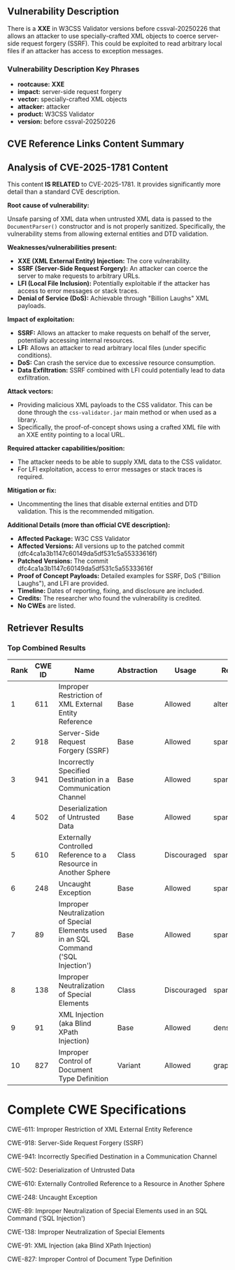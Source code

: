 ## Vulnerability Description
There is a **XXE** in W3CSS Validator versions before cssval-20250226 that allows an attacker to use specially-crafted XML objects to coerce server-side request forgery (SSRF). This could be exploited to read arbitrary local files if an attacker has access to exception messages.

### Vulnerability Description Key Phrases
- **rootcause:** **XXE**
- **impact:** server-side request forgery
- **vector:** specially-crafted XML objects
- **attacker:** attacker
- **product:** W3CSS Validator
- **version:** before cssval-20250226

## CVE Reference Links Content Summary
## Analysis of CVE-2025-1781 Content

This content **IS RELATED** to CVE-2025-1781. It provides significantly more detail than a standard CVE description.

**Root cause of vulnerability:**

Unsafe parsing of XML data when untrusted XML data is passed to the `DocumentParser()` constructor and is not properly sanitized. Specifically, the vulnerability stems from allowing external entities and DTD validation.

**Weaknesses/vulnerabilities present:**

*   **XXE (XML External Entity) Injection:** The core vulnerability.
*   **SSRF (Server-Side Request Forgery):**  An attacker can coerce the server to make requests to arbitrary URLs.
*   **LFI (Local File Inclusion):**  Potentially exploitable if the attacker has access to error messages or stack traces.
*   **Denial of Service (DoS):** Achievable through "Billion Laughs" XML payloads.

**Impact of exploitation:**

*   **SSRF:**  Allows an attacker to make requests on behalf of the server, potentially accessing internal resources.
*   **LFI:**  Allows an attacker to read arbitrary local files (under specific conditions).
*   **DoS:**  Can crash the service due to excessive resource consumption.
*   **Data Exfiltration:** SSRF combined with LFI could potentially lead to data exfiltration.

**Attack vectors:**

*   Providing malicious XML payloads to the CSS validator. This can be done through the `css-validator.jar` main method or when used as a library.
*   Specifically, the proof-of-concept shows using a crafted XML file with an XXE entity pointing to a local URL.

**Required attacker capabilities/position:**

*   The attacker needs to be able to supply XML data to the CSS validator.
*   For LFI exploitation, access to error messages or stack traces is required.

**Mitigation or fix:**

*   Uncommenting the lines that disable external entities and DTD validation. This is the recommended mitigation.

**Additional Details (more than official CVE description):**

*   **Affected Package:** W3C CSS Validator
*   **Affected Versions:**  All versions up to the patched commit (dfc4ca1a3b1147c60149da5df531c5a55333616f)
*   **Patched Versions:** The commit dfc4ca1a3b1147c60149da5df531c5a55333616f
*   **Proof of Concept Payloads:**  Detailed examples for SSRF, DoS ("Billion Laughs"), and LFI are provided.
*   **Timeline:** Dates of reporting, fixing, and disclosure are included.
*   **Credits:**  The researcher who found the vulnerability is credited.
*   **No CWEs** are listed.

## Retriever Results

### Top Combined Results

| Rank | CWE ID | Name | Abstraction | Usage  | Retrievers | Individual Scores |
|------|--------|------|-------------|-------|------------|-------------------|
| 1 | 611 | Improper Restriction of XML External Entity Reference | Base | Allowed | alternate_terms | 1.000 |
| 2 | 918 | Server-Side Request Forgery (SSRF) | Base | Allowed | sparse | 0.262 |
| 3 | 941 | Incorrectly Specified Destination in a Communication Channel | Base | Allowed | sparse | 0.256 |
| 4 | 502 | Deserialization of Untrusted Data | Base | Allowed | sparse | 0.252 |
| 5 | 610 | Externally Controlled Reference to a Resource in Another Sphere | Class | Discouraged | sparse | 0.237 |
| 6 | 248 | Uncaught Exception | Base | Allowed | sparse | 0.235 |
| 7 | 89 | Improper Neutralization of Special Elements used in an SQL Command ('SQL Injection') | Base | Allowed | sparse | 0.230 |
| 8 | 138 | Improper Neutralization of Special Elements | Class | Discouraged | sparse | 0.230 |
| 9 | 91 | XML Injection (aka Blind XPath Injection) | Base | Allowed | dense | 0.642 |
| 10 | 827 | Improper Control of Document Type Definition | Variant | Allowed | graph | 0.002 |



# Complete CWE Specifications

CWE-611: Improper Restriction of XML External Entity Reference

CWE-918: Server-Side Request Forgery (SSRF)

CWE-941: Incorrectly Specified Destination in a Communication Channel

CWE-502: Deserialization of Untrusted Data

CWE-610: Externally Controlled Reference to a Resource in Another Sphere

CWE-248: Uncaught Exception

CWE-89: Improper Neutralization of Special Elements used in an SQL Command ('SQL Injection')

CWE-138: Improper Neutralization of Special Elements

CWE-91: XML Injection (aka Blind XPath Injection)

CWE-827: Improper Control of Document Type Definition
